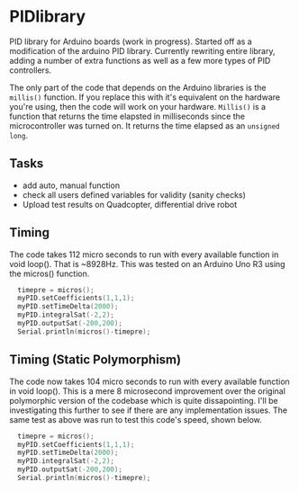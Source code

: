 # PIDlibrary
PID library for Arduino boards (work in progress). Started off as a modification of the arduino PID library. Currently rewriting entire library, adding a number of extra functions as well as a few more types of PID controllers. 

The only part of the code that depends on the Arduino libraries is the ```millis()``` function. If you replace this with it's equivalent on the hardware you're using, then the code will work on your hardware. ```Millis()``` is a function that returns the time elapsted in milliseconds since the microcontroller was turned on. It returns the time elapsed as an ```unsigned long```.

## Tasks ##

* add auto, manual function
* check all users defined variables for validity (sanity checks)
* Upload test results on Quadcopter, differential drive robot

## Timing ##

The code takes 112 micro seconds to run with every available function in void loop(). That is ~8928Hz. This was tested on an Arduino Uno R3 using the micros() function. 

```cpp
  timepre = micros();
  myPID.setCoefficients(1,1,1);
  myPID.setTimeDelta(2000);
  myPID.integralSat(-2,2);
  myPID.outputSat(-200,200);
  Serial.println(micros()-timepre);
```

## Timing (Static Polymorphism)

The code now takes 104 micro seconds to run with every available function in void loop(). This is a mere 8 microsecond improvement over the original polymorphic version of the codebase which is quite dissapointing. I'll be investigating this further to see if there are any implementation issues. The same test as above was run to test this code's speed, shown below.

```cpp
  timepre = micros();
  myPID.setCoefficients(1,1,1);
  myPID.setTimeDelta(2000);
  myPID.integralSat(-2,2);
  myPID.outputSat(-200,200);
  Serial.println(micros()-timepre);
